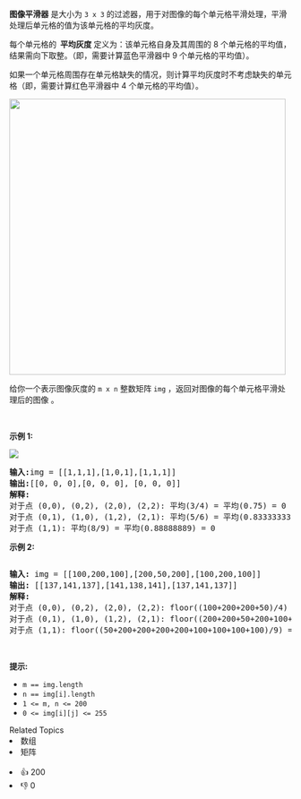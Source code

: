 <p><strong>图像平滑器</strong> 是大小为&nbsp;<code>3 x 3</code> 的过滤器，用于对图像的每个单元格平滑处理，平滑处理后单元格的值为该单元格的平均灰度。</p>

<p>每个单元格的<strong>&nbsp; 平均灰度</strong> 定义为：该单元格自身及其周围的 8 个单元格的平均值，结果需向下取整。（即，需要计算蓝色平滑器中 9 个单元格的平均值）。</p>

<p>如果一个单元格周围存在单元格缺失的情况，则计算平均灰度时不考虑缺失的单元格（即，需要计算红色平滑器中 4 个单元格的平均值）。</p>

<p><img src="https://assets.leetcode.com/uploads/2021/05/03/smoother-grid.jpg" style="height: 493px; width: 493px;" /></p>

<p>给你一个表示图像灰度的 <code>m x n</code> 整数矩阵 <code>img</code> ，返回对图像的每个单元格平滑处理后的图像&nbsp;。</p>

<p>&nbsp;</p>

<p><strong>示例 1:</strong></p>

<p><img src="https://assets.leetcode.com/uploads/2021/05/03/smooth-grid.jpg" /></p>

<pre>
<strong>输入:</strong>img = [[1,1,1],[1,0,1],[1,1,1]]
<strong>输出:</strong>[[0, 0, 0],[0, 0, 0], [0, 0, 0]]
<strong>解释:</strong>
对于点 (0,0), (0,2), (2,0), (2,2): 平均(3/4) = 平均(0.75) = 0
对于点 (0,1), (1,0), (1,2), (2,1): 平均(5/6) = 平均(0.83333333) = 0
对于点 (1,1): 平均(8/9) = 平均(0.88888889) = 0
</pre>

<p><strong>示例 2:</strong></p> 
<img alt="" src="https://assets.leetcode.com/uploads/2021/05/03/smooth2-grid.jpg" /> 
<pre>
<strong>输入:</strong> img = [[100,200,100],[200,50,200],[100,200,100]]
<strong>输出:</strong> [[137,141,137],[141,138,141],[137,141,137]]
<strong>解释:</strong>
对于点 (0,0), (0,2), (2,0), (2,2): floor((100+200+200+50)/4) = floor(137.5) = 137
对于点 (0,1), (1,0), (1,2), (2,1): floor((200+200+50+200+100+100)/6) = floor(141.666667) = 141
对于点 (1,1): floor((50+200+200+200+200+100+100+100+100)/9) = floor(138.888889) = 138
</pre>

<p>&nbsp;</p>

<p><strong>提示:</strong></p>

<ul> 
 <li><code>m == img.length</code></li> 
 <li><code>n == img[i].length</code></li> 
 <li><code>1 &lt;= m, n &lt;= 200</code></li> 
 <li><code>0 &lt;= img[i][j] &lt;= 255</code></li> 
</ul>

<div><div>Related Topics</div><div><li>数组</li><li>矩阵</li></div></div><br><div><li>👍 200</li><li>👎 0</li></div>